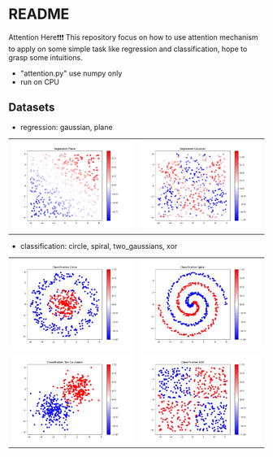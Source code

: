 # README

Attention Here❗❗❗ This repository focus on how to use attention mechanism to apply on some simple task like regression and classification, hope to grasp some intuitions.

- "attention.py" use numpy only
- run on CPU

## Datasets

- regression: gaussian, plane

<table>
    <tr>
        <td colspan="1" align=center>
            <img src="images\regression_plane.png" width="300px" alt="regression_plane">
        </td>
        <td colspan="1" align=center>
            <img src="images\regression_gaussian.png" width="300px" alt="regression_sin">
        </td>
    </tr>    
</table>

- classification: circle, spiral, two_gaussians, xor

<table>
    <tr>
        <td colspan="1" align=center>
            <img src="images\classification_circle.png" width="300px" alt="classification_circle">
        </td>
        <td colspan="1" align=center>
            <img src="images\classification_spiral.png" width="300px" alt="classification_spiral">
        </td>
    </tr>    
    <tr>
        <td colspan="1" align=center>
            <img src="images\classification_two_gaussians.png" width="300px" alt="classification_two_gaussians">
        </td>
        <td colspan="1" align=center>
            <img src="images\classification_xor.png" width="300px" alt="classification_xor">
        </td>
    </tr>
</table>